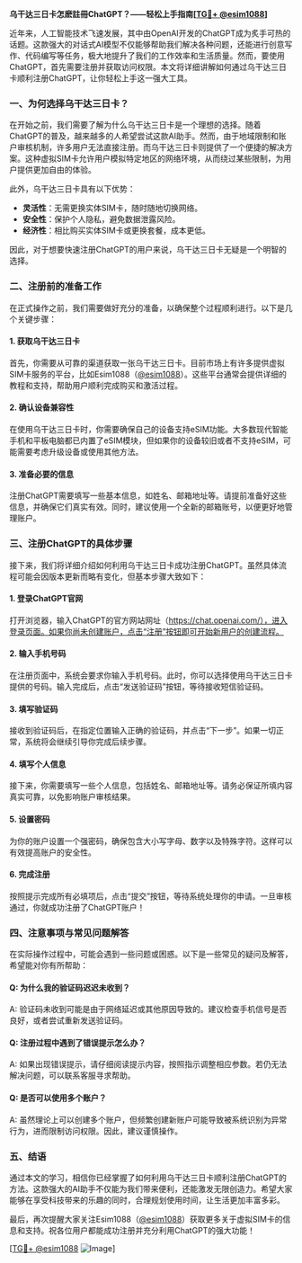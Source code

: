 **乌干达三日卡怎麽註冊ChatGPT？——轻松上手指南[[TG💪+ @esim1088](https://t.me/s/esim1088)]**

近年来，人工智能技术飞速发展，其中由OpenAI开发的ChatGPT成为炙手可热的话题。这款强大的对话式AI模型不仅能够帮助我们解决各种问题，还能进行创意写作、代码编写等任务，极大地提升了我们的工作效率和生活质量。然而，要使用ChatGPT，首先需要注册并获取访问权限。本文将详细讲解如何通过乌干达三日卡顺利注册ChatGPT，让你轻松上手这一强大工具。

### 一、为何选择乌干达三日卡？

在开始之前，我们需要了解为什么乌干达三日卡是一个理想的选择。随着ChatGPT的普及，越来越多的人希望尝试这款AI助手。然而，由于地域限制和账户审核机制，许多用户无法直接注册。而乌干达三日卡则提供了一个便捷的解决方案。这种虚拟SIM卡允许用户模拟特定地区的网络环境，从而绕过某些限制，为用户提供更加自由的体验。

此外，乌干达三日卡具有以下优势：
- **灵活性**：无需更换实体SIM卡，随时随地切换网络。
- **安全性**：保护个人隐私，避免数据泄露风险。
- **经济性**：相比购买实体SIM卡或更换套餐，成本更低。

因此，对于想要快速注册ChatGPT的用户来说，乌干达三日卡无疑是一个明智的选择。

### 二、注册前的准备工作

在正式操作之前，我们需要做好充分的准备，以确保整个过程顺利进行。以下是几个关键步骤：

#### 1. 获取乌干达三日卡

首先，你需要从可靠的渠道获取一张乌干达三日卡。目前市场上有许多提供虚拟SIM卡服务的平台，比如Esim1088（[@esim1088](https://t.me/s/esim1088)）。这些平台通常会提供详细的教程和支持，帮助用户顺利完成购买和激活过程。

#### 2. 确认设备兼容性

在使用乌干达三日卡时，你需要确保自己的设备支持eSIM功能。大多数现代智能手机和平板电脑都已内置了eSIM模块，但如果你的设备较旧或者不支持eSIM，可能需要考虑升级设备或使用其他方法。

#### 3. 准备必要的信息

注册ChatGPT需要填写一些基本信息，如姓名、邮箱地址等。请提前准备好这些信息，并确保它们真实有效。同时，建议使用一个全新的邮箱账号，以便更好地管理账户。

### 三、注册ChatGPT的具体步骤

接下来，我们将详细介绍如何利用乌干达三日卡成功注册ChatGPT。虽然具体流程可能会因版本更新而略有变化，但基本步骤大致如下：

#### 1. 登录ChatGPT官网

打开浏览器，输入ChatGPT的官方网站网址（https://chat.openai.com/），进入登录页面。如果你尚未创建账户，点击“注册”按钮即可开始新用户的创建流程。

#### 2. 输入手机号码

在注册页面中，系统会要求你输入手机号码。此时，你可以选择使用乌干达三日卡提供的号码。输入完成后，点击“发送验证码”按钮，等待接收短信验证码。

#### 3. 填写验证码

接收到验证码后，在指定位置输入正确的验证码，并点击“下一步”。如果一切正常，系统将会继续引导你完成后续步骤。

#### 4. 填写个人信息

接下来，你需要填写一些个人信息，包括姓名、邮箱地址等。请务必保证所填内容真实可靠，以免影响账户审核结果。

#### 5. 设置密码

为你的账户设置一个强密码，确保包含大小写字母、数字以及特殊字符。这样可以有效提高账户的安全性。

#### 6. 完成注册

按照提示完成所有必填项后，点击“提交”按钮，等待系统处理你的申请。一旦审核通过，你就成功注册了ChatGPT账户！

### 四、注意事项与常见问题解答

在实际操作过程中，可能会遇到一些问题或困惑。以下是一些常见的疑问及解答，希望能对你有所帮助：

#### Q: 为什么我的验证码迟迟未收到？
A: 验证码未收到可能是由于网络延迟或其他原因导致的。建议检查手机信号是否良好，或者尝试重新发送验证码。

#### Q: 注册过程中遇到了错误提示怎么办？
A: 如果出现错误提示，请仔细阅读提示内容，按照指示调整相应参数。若仍无法解决问题，可以联系客服寻求帮助。

#### Q: 是否可以使用多个账户？
A: 虽然理论上可以创建多个账户，但频繁创建新账户可能导致被系统识别为异常行为，进而限制访问权限。因此，建议谨慎操作。

### 五、结语

通过本文的学习，相信你已经掌握了如何利用乌干达三日卡顺利注册ChatGPT的方法。这款强大的AI助手不仅能为我们带来便利，还能激发无限创造力。希望大家能够在享受科技带来的乐趣的同时，合理规划使用时间，让生活更加丰富多彩。

最后，再次提醒大家关注Esim1088（[@esim1088](https://t.me/s/esim1088)）获取更多关于虚拟SIM卡的信息和支持。祝各位用户都能成功注册并充分利用ChatGPT的强大功能！

[[TG💪+ @esim1088](https://t.me/s/esim1088) ![Image](https://i.postimg.cc/4NQfJmqS/Snipaste-2025-05-13-00-14-12.png)]